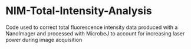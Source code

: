 # NIM-Total-Intensity-Analysis
Code used to correct total fluorescence intensity data produced with a NanoImager and processed with MicrobeJ to account for increasing laser power during image acquisition
